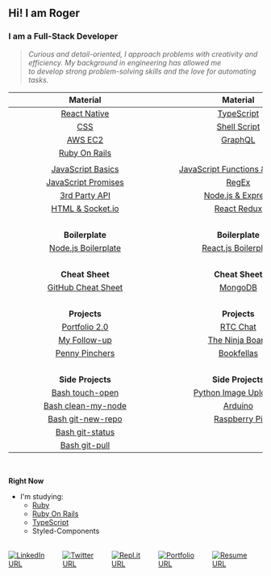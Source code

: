 ## Hi! I am Roger

### I am a Full-Stack Developer

> _<span>Curious and detail-oriented, I approach problems with creativity and efficiency. My background in engineering has allowed me <br/>to develop strong problem-solving skills and the love for automating tasks.</span>_

|                                                                                                                                                                                                    **Material**                                                                                                                                                                                                    |                                                                                                                                                                                                    **Material**                                                                                                                                                                                                    |                                                                                                                                                                                                    **Material**                                                                                                                                                                                                    |
| :----------------------------------------------------------------------------------------------------------------------------------------------------------------------------------------------------------------------------------------------------------------------------------------------------------------------------------------------------------------------------------------------------------------: | :----------------------------------------------------------------------------------------------------------------------------------------------------------------------------------------------------------------------------------------------------------------------------------------------------------------------------------------------------------------------------------------------------------------: | :----------------------------------------------------------------------------------------------------------------------------------------------------------------------------------------------------------------------------------------------------------------------------------------------------------------------------------------------------------------------------------------------------------------: |
|                                                                                                                                                                          [React Native](https://github.com/Roger-Takeshita/React_Native)                                                                                                                                                                           |                                                                                                                                                                            [TypeScript](https://github.com/Roger-Takeshita/TypeScript)                                                                                                                                                                             |                                                                                                                                                                                [Python](https://github.com/Roger-Takeshita/Python)                                                                                                                                                                                 |
|                                                                                                                                                                                   [CSS](https://github.com/Roger-Takeshita/CSS)                                                                                                                                                                                    |                                                                                                                                                                          [Shell Script](https://github.com/Roger-Takeshita/Shell_Script)                                                                                                                                                                           |                                                                                                                                                                 [Django REST Framework](https://github.com/Roger-Takeshita/Django_REST_Framework)                                                                                                                                                                  |
|                                                                                                                                                                               [AWS EC2](https://github.com/Roger-Takeshita/AWS_EC2)                                                                                                                                                                                |                                                                                                                                                                               [GraphQL](https://github.com/Roger-Takeshita/GraphQL)                                                                                                                                                                                |                                                                                                                                                                     [Ruby](https://github.com/Roger-Takeshita/Ruby/tree/main/001_Full_Course)                                                                                                                                                                      |
|                                                                                                                                                                         [Ruby On Rails](https://github.com/Roger-Takeshita/Ruby_On_Rails)                                                                                                                                                                          |                                                                                                                                                                                                                                                                                                                                                                                                                    |                                                                                                                                                                                                                                                                                                                                                                                                                    |
|                                                                                                                                                                                                                                                                                                                                                                                                                    |                                                                                                                                                                                                                                                                                                                                                                                                                    |                                                                                                                                                                                                                                                                                                                                                                                                                    |
|                                                                                                                                                [JavaScript Basics](https://github.com/Roger-Takeshita/Software_Engineer/blob/master/W01D02_Intro_JS_Data_Types.md)                                                                                                                                                 |                                                                                                                                           [JavaScript Functions & Objects](https://github.com/Roger-Takeshita/Software_Engineer/blob/master/W01D03_Functions_Objects.md)                                                                                                                                           |                                                                                                                                            [JavaScript Callback & Classes](https://github.com/Roger-Takeshita/Software_Engineer/blob/master/W02D02_Callback_Classes.md)                                                                                                                                            |
|                                                                                                                                            [JavaScript Promises](https://github.com/Roger-Takeshita/Software_Engineer/blob/master/W05D02_JS_Promises_Producing_API.md)                                                                                                                                             |                                                                                                                                                         [RegEx](https://github.com/Roger-Takeshita/Software_Engineer/blob/master/W06D02_RegExp_Summary.md)                                                                                                                                                         |                                                                                                                                                            [AJAX](https://github.com/Roger-Takeshita/Software_Engineer/blob/master/W05D04_AJAX_APIs.md)                                                                                                                                                            |
|                                                                                                                                                [3rd Party API](https://github.com/Roger-Takeshita/Software_Engineer/blob/master/W05D01_Consuming_3rd_Party_API.md)                                                                                                                                                 |                                                                                                                                              [Node.js & Express](https://github.com/Roger-Takeshita/Software_Engineer/blob/master/W04D01_Full-Stack_Node_Express.md)                                                                                                                                               |                                                                                                                                                         [Express Oauth](https://github.com/Roger-Takeshita/Software_Engineer/blob/master/W05D03_OAuth.md)                                                                                                                                                          |
|                                                                                                                                                 [HTML & Socket.io](https://github.com/Roger-Takeshita/Software_Engineer/blob/master/W05D05_Realtime_Socket.io.md)                                                                                                                                                  |                                                                                                                                                       [React Redux](https://github.com/Roger-Takeshita/Software_Engineer/blob/master/W11D04_React_Redux.md)                                                                                                                                                        |                                                                                                                                                                                                                                                                                                                                                                                                                    |
|                                                                                                                                                                                                       &nbsp;                                                                                                                                                                                                       |                                                                                                                                                                                                       &nbsp;                                                                                                                                                                                                       |                                                                                                                                                                                                       &nbsp;                                                                                                                                                                                                       |
|                                                                                                                                                                                                  **Boilerplate**                                                                                                                                                                                                   |                                                                                                                                                                                                  **Boilerplate**                                                                                                                                                                                                   |                                                                                                                                                                                                  **Boilerplate**                                                                                                                                                                                                   |
|                                                                                                                                                                   [Node.js Boilerplate](https://github.com/Roger-Takeshita/Node.js_Boilerplate)                                                                                                                                                                    |                                                                                                                                                                    [React.js Boilerplate](https://github.com/Roger-Takeshita/React_Boilerplate)                                                                                                                                                                    |                                                                                                                                                                [GraphQL Boilerplate](https://github.com/Roger-Takeshita/GraphQL_Prisma_Boilerplate)                                                                                                                                                                |
|                                                                                                                                                                                                       &nbsp;                                                                                                                                                                                                       |                                                                                                                                                                                                       &nbsp;                                                                                                                                                                                                       |                                                                                                                                                                                                       &nbsp;                                                                                                                                                                                                       |
|                                                                                                                                                                                                  **Cheat Sheet**                                                                                                                                                                                                   |                                                                                                                                                                                                  **Cheat Sheet**                                                                                                                                                                                                   |                                                                                                                                                                                                  **Cheat Sheet**                                                                                                                                                                                                   |
|                                                                                                                                                                          [GitHub Cheat Sheet](https://github.com/Roger-Takeshita/GitHub)                                                                                                                                                                           |                                                                                                                                                     [MongoDB](https://github.com/Roger-Takeshita/Software_Engineer/blob/master/W04D03_MongoDB_Cheat_Sheet.md)                                                                                                                                                      |                                                                                                                                                                                   [SQL](https://github.com/Roger-Takeshita/SQL)                                                                                                                                                                                    |
|                                                                                                                                                                                                       &nbsp;                                                                                                                                                                                                       |                                                                                                                                                                                                       &nbsp;                                                                                                                                                                                                       |                                                                                                                                                                                                       &nbsp;                                                                                                                                                                                                       |
|                                                                                                                                                                                                    **Projects**                                                                                                                                                                                                    |                                                                                                                                                                                                    **Projects**                                                                                                                                                                                                    |                                                                                                                                                                                                    **Projects**                                                                                                                                                                                                    |
|                                                                                                                                                                         [Portfolio 2.0](https://github.com/Roger-Takeshita/portfolio_2.0)                                                                                                                                                                          |                                                                                                                                                                              [RTC Chat](https://github.com/Roger-Takeshita/Socket.io)                                                                                                                                                                              |                                                                                                                                                                               [iCheats](https://github.com/Roger-Takeshita/iCheats)                                                                                                                                                                                |
|                                                                                                                                                                          [My Follow-up](https://github.com/Roger-Takeshita/My_Follow-Up)                                                                                                                                                                           |                                                                                                                                                           [The Ninja Board](https://github.com/Roger-Takeshita/Mintbean_Hackathons_JS_Bootcamp_Olympics)                                                                                                                                                           |                                                                                                                                                                      [Minesweeper](https://github.com/Roger-Takeshita/HTML_Game_Minesweeper)                                                                                                                                                                       |
|                                                                                                                                                                        [Penny Pinchers](https://github.com/Roger-Takeshita/Penny_Pinchers)                                                                                                                                                                         |                                                                                                                                                                        [Bookfellas](https://github.com/Roger-Takeshita/Django_Book_Fellas)                                                                                                                                                                         |                                                                                                                                                                                                                                                                                                                                                                                                                    |
| &nbsp;&nbsp;&nbsp;&nbsp;&nbsp;&nbsp;&nbsp;&nbsp;&nbsp;&nbsp;&nbsp;&nbsp;&nbsp;&nbsp;&nbsp;&nbsp;&nbsp;&nbsp;&nbsp;&nbsp;&nbsp;&nbsp;&nbsp;&nbsp;&nbsp;&nbsp;&nbsp;&nbsp;&nbsp;&nbsp;&nbsp;&nbsp;&nbsp;&nbsp;&nbsp;&nbsp;&nbsp;&nbsp;&nbsp;&nbsp;&nbsp;&nbsp;&nbsp;&nbsp;&nbsp;&nbsp;&nbsp;&nbsp;&nbsp;&nbsp;&nbsp;&nbsp;&nbsp;&nbsp;&nbsp;&nbsp;&nbsp;&nbsp;&nbsp;&nbsp;&nbsp;&nbsp;&nbsp;&nbsp;&nbsp;&nbsp;&nbsp; | &nbsp;&nbsp;&nbsp;&nbsp;&nbsp;&nbsp;&nbsp;&nbsp;&nbsp;&nbsp;&nbsp;&nbsp;&nbsp;&nbsp;&nbsp;&nbsp;&nbsp;&nbsp;&nbsp;&nbsp;&nbsp;&nbsp;&nbsp;&nbsp;&nbsp;&nbsp;&nbsp;&nbsp;&nbsp;&nbsp;&nbsp;&nbsp;&nbsp;&nbsp;&nbsp;&nbsp;&nbsp;&nbsp;&nbsp;&nbsp;&nbsp;&nbsp;&nbsp;&nbsp;&nbsp;&nbsp;&nbsp;&nbsp;&nbsp;&nbsp;&nbsp;&nbsp;&nbsp;&nbsp;&nbsp;&nbsp;&nbsp;&nbsp;&nbsp;&nbsp;&nbsp;&nbsp;&nbsp;&nbsp;&nbsp;&nbsp;&nbsp; | &nbsp;&nbsp;&nbsp;&nbsp;&nbsp;&nbsp;&nbsp;&nbsp;&nbsp;&nbsp;&nbsp;&nbsp;&nbsp;&nbsp;&nbsp;&nbsp;&nbsp;&nbsp;&nbsp;&nbsp;&nbsp;&nbsp;&nbsp;&nbsp;&nbsp;&nbsp;&nbsp;&nbsp;&nbsp;&nbsp;&nbsp;&nbsp;&nbsp;&nbsp;&nbsp;&nbsp;&nbsp;&nbsp;&nbsp;&nbsp;&nbsp;&nbsp;&nbsp;&nbsp;&nbsp;&nbsp;&nbsp;&nbsp;&nbsp;&nbsp;&nbsp;&nbsp;&nbsp;&nbsp;&nbsp;&nbsp;&nbsp;&nbsp;&nbsp;&nbsp;&nbsp;&nbsp;&nbsp;&nbsp;&nbsp;&nbsp;&nbsp; |
|                                                                                                                                                                                                 **Side Projects**                                                                                                                                                                                                  |                                                                                                                                                                                                 **Side Projects**                                                                                                                                                                                                  |                                                                                                                                                                                                 **Side Projects**                                                                                                                                                                                                  |
|                                                                                                                                                         [Bash touch-open](https://github.com/Roger-Takeshita/Shell_Script/tree/master/Scripts/touch-open)                                                                                                                                                          |                                                                                                                                                          [Python Image Uploader](https://github.com/Roger-Takeshita/Python/tree/master/11_Scripts/Imgur)                                                                                                                                                           |                                                                                                                                                                       [Diablo II Bot](https://github.com/Roger-Takeshita/Kolbot_Roger-That)                                                                                                                                                                        |
|                                                                                                                                                      [Bash clean-my-node](https://github.com/Roger-Takeshita/Shell_Script/tree/master/Scripts/clean-my-node)                                                                                                                                                       |                                                                                                                                                                               [Arduino](https://github.com/Roger-Takeshita/Arduino)                                                                                                                                                                                |                                                                                                                                                                   [Firebase Telegram](https://github.com/Roger-Takeshita/Firebase_Diablo_II_Bot)                                                                                                                                                                   |
|                                                                                                                                                       [Bash git-new-repo](https://github.com/Roger-Takeshita/Shell_Script/tree/master/Scripts/git-new-repo)                                                                                                                                                        |                                                                                                                                                                          [Raspberry Pi](https://github.com/Roger-Takeshita/Raspberry_Pi)                                                                                                                                                                           |                                                                                                                                                                            [AuthoHotKey](https://github.com/Roger-Takeshita/AutoHotKey)                                                                                                                                                                            |
|                                                                                                                                                         [Bash git-status](https://github.com/Roger-Takeshita/Shell_Script/tree/master/Scripts/git-status)                                                                                                                                                          |                                                                                                                                                                                                                                                                                                                                                                                                                    |                                                                                                                                                                                                                                                                                                                                                                                                                    |
|                                                                                                                                                           [Bash git-pull](https://github.com/Roger-Takeshita/Shell_Script/tree/master/Scripts/git-pull)                                                                                                                                                            |                                                                                                                                                                                                                                                                                                                                                                                                                    |                                                                                                                                                                                                                                                                                                                                                                                                                    |

<br/>

**Right Now**

- I'm studying:
  - [Ruby](https://github.com/Roger-Takeshita/Ruby/tree/main/001_Full_Course)
  - [Ruby On Rails](https://github.com/Roger-Takeshita/Ruby_On_Rails)
  - [TypeScript](https://github.com/Roger-Takeshita/TypeScript)
  - Styled-Components

<br/>
<div style="display: flex;">
  <a href="https://www.linkedin.com/in/roger-takeshita" target="_blank">
      <img alt="LinkedIn URL" src="https://img.shields.io/badge/-Roger&hyphen;Takeshita-grey?style=flat-square&logo=Linkedin&logoColor=blue">
  </a>
  <a style="margin-left: 5px;" href="https://twitter.com/RogerTakeshita" target="_blank">
      <img alt="Twitter URL" src="https://img.shields.io/badge/-@RogerTakeshita-grey?style=flat-square&logo=Twitter&logoColor=blue">
  </a>
  <a style="margin-left: 5px;" href="https://repl.it/@rogertakeshita" target="_blank">
      <img alt="Repl.it URL" src="https://img.shields.io/badge/-@RogerTakeshita-grey?style=flat-square&logo=Repl.it&logoColor=999999">
  </a>
  <a style="margin-left: 5px;" href="http://rogertakeshita.com" target="_blank">
      <img alt="Portfolio URL" src="https://img.shields.io/badge/-Portfolio-grey?style=flat-square&logo=Safari&logoColor=lightblue">
  </a>
  <a style="margin-left: 5px;" href="https://www.rogertakeshita.com/Resume_-_Roger_Takeshita.pdf" target="_blank">
      <img alt="Resume URL" src="https://img.shields.io/badge/-Resume-grey?style=flat-square&logo=Adobe%20Acrobat%20Reader&logoColor=red">
  </a>
</a>
</div>
